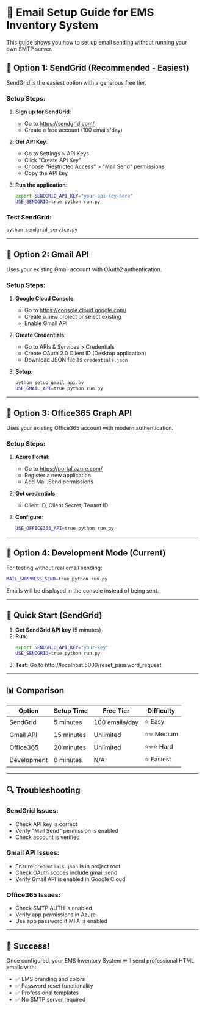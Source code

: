 # 📧 Email Setup Guide for EMS Inventory System

This guide shows you how to set up email sending without running your own SMTP server.

## 🚀 **Option 1: SendGrid (Recommended - Easiest)**

SendGrid is the easiest option with a generous free tier.

### Setup Steps:
1. **Sign up for SendGrid**:
   - Go to https://sendgrid.com/
   - Create a free account (100 emails/day)

2. **Get API Key**:
   - Go to Settings > API Keys
   - Click "Create API Key"
   - Choose "Restricted Access" > "Mail Send" permissions
   - Copy the API key

3. **Run the application**:
   ```bash
   export SENDGRID_API_KEY="your-api-key-here"
   USE_SENDGRID=true python run.py
   ```

### Test SendGrid:
```bash
python sendgrid_service.py
```

---

## 🔧 **Option 2: Gmail API**

Uses your existing Gmail account with OAuth2 authentication.

### Setup Steps:
1. **Google Cloud Console**:
   - Go to https://console.cloud.google.com/
   - Create a new project or select existing
   - Enable Gmail API

2. **Create Credentials**:
   - Go to APIs & Services > Credentials
   - Create OAuth 2.0 Client ID (Desktop application)
   - Download JSON file as `credentials.json`

3. **Setup**:
   ```bash
   python setup_gmail_api.py
   USE_GMAIL_API=true python run.py
   ```

---

## 📧 **Option 3: Office365 Graph API**

Uses your existing Office365 account with modern authentication.

### Setup Steps:
1. **Azure Portal**:
   - Go to https://portal.azure.com/
   - Register a new application
   - Add Mail.Send permissions

2. **Get credentials**:
   - Client ID, Client Secret, Tenant ID

3. **Configure**:
   ```bash
   USE_OFFICE365_API=true python run.py
   ```

---

## 🧪 **Option 4: Development Mode (Current)**

For testing without real email sending:

```bash
MAIL_SUPPRESS_SEND=true python run.py
```

Emails will be displayed in the console instead of being sent.

---

## 🎯 **Quick Start (SendGrid)**

1. **Get SendGrid API key** (5 minutes)
2. **Run**:
   ```bash
   export SENDGRID_API_KEY="your-key"
   USE_SENDGRID=true python run.py
   ```
3. **Test**: Go to http://localhost:5000/reset_password_request

---

## 📊 **Comparison**

| Option | Setup Time | Free Tier | Difficulty |
|--------|------------|-----------|------------|
| SendGrid | 5 minutes | 100 emails/day | ⭐ Easy |
| Gmail API | 15 minutes | Unlimited | ⭐⭐ Medium |
| Office365 | 20 minutes | Unlimited | ⭐⭐⭐ Hard |
| Development | 0 minutes | N/A | ⭐ Easiest |

---

## 🔍 **Troubleshooting**

### SendGrid Issues:
- Check API key is correct
- Verify "Mail Send" permission is enabled
- Check account is verified

### Gmail API Issues:
- Ensure `credentials.json` is in project root
- Check OAuth scopes include gmail.send
- Verify Gmail API is enabled in Google Cloud

### Office365 Issues:
- Check SMTP AUTH is enabled
- Verify app permissions in Azure
- Use app password if MFA is enabled

---

## 🎉 **Success!**

Once configured, your EMS Inventory System will send professional HTML emails with:
- ✅ EMS branding and colors
- ✅ Password reset functionality
- ✅ Professional templates
- ✅ No SMTP server required
